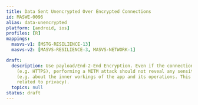 ```yaml
---
title: Data Sent Unencrypted Over Encrypted Connections
id: MASWE-0096
alias: data-unencrypted
platform: [android, ios]
profiles: [R]
mappings:
  masvs-v1: [MSTG-RESILIENCE-13]
  masvs-v2: [MASVS-RESILIENCE-3, MASVS-NETWORK-1]

draft:
  description: Use payload/End-2-End Encryption. Even if the connection is encrypted
    (e.g. HTTPS), performing a MITM attack should not reveal any sensitive information
    (e.g. about the inner workings of the app and its operations. This is not necessarily
    related to privacy).
  topics: null
status: draft
---
```


